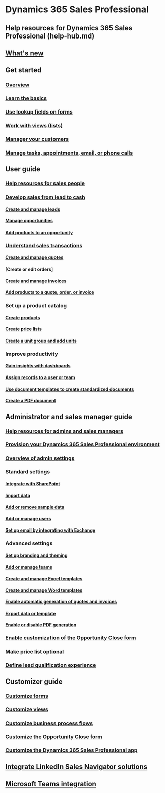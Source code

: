 # Dynamics 365 Sales Professional
## Help resources for Dynamics 365 Sales Professional (help-hub.md)

## [What's new](whats-new.md)
## Get started
### [Overview](sales-professional-overview.md)
### [Learn the basics](learn-basics-sales-professional.md)
### [Use lookup fields on forms](use-lookup-fields-forms.md)
### [Work with views (lists)](work-with-views.md)
### [Manager your customers](manage-accounts-contacts.md)
### [Manage tasks, appointments, email, or phone calls](manage-activities.md)

## User guide
### [Help resources for sales people](user-guide.md)
### [Develop sales from lead to cash](develop-sales-lead-to-cash-sales-professional.md)
#### [Create and manage leads](manage-leads-sales-professional.md)
#### [Manage opportunities](manage-opportunities-sales-professional.md)
#### [Add products to an opportunity](add-products-opportunity-sp.md)
### [Understand sales transactions](understanding-sales-transactions-sales-professional.md)
#### [Create and manage quotes](create-quotes-sales-professional.md)
#### [Create or edit orders]
#### [Create and manage invoices](create-invoices.md)
#### [Add products to a quote, order, or invoice](add-product-quote-order-invoice-sp.md)
### Set up a product catalog
#### [Create products](create-products.md)
#### [Create price lists](create-price-list.md)
#### [Create a unit group and add units](create-unit-group-add-units.md)
### Improve productivity
#### [Gain insights with dashboards](gain-insights-dashboards-sales-professional.md)
#### [Assign records to a user or team](assign-records-sales-professional.md)
#### [Use document templates to create standardized documents](use-document-templates-sales-professional.md)
#### [Create a PDF document](create-quote-pdf-sales-professional.md)

## Administrator and sales manager guide
### [Help resources for admins and sales managers](admin-guide.md)
### [Provision your Dynamics 365 Sales Professional environment](provision-sales-professional-instance.md)
### [Overview of admin settings](admin-settings-overview.md)
### Standard settings
#### [Integrate with SharePoint](connect-with-sharepoint.md)
#### [Import data](import-data.md)
#### [Add or remove sample data](install-sample-data.md)
#### [Add or manage users](manage-users.md)
#### [Set up email by integrating with Exchange](configure-email.md)

### Advanced settings
#### [Set up branding and theming](change-color-scheme-logo.md)
#### [Add or manage teams](manage-teams.md)
#### [Create and manage Excel templates](manage-excel-templates.md)
#### [Create and manage Word templates](manage-word-templates.md)
#### [Enable automatic generation of quotes and invoices](enable-automatic-generation-quotes-invoices.md)
#### [Export data or template](export-data.md)
#### [Enable or disable PDF generation](enable-pdf-generation-quote-sales-professional.md)
### [Enable customization of the Opportunity Close form](enable-opportunity-close-customization-sales-professional.md)
### [Make price list optional](make-price-list-optional-sp.md)
### [Define lead qualification experience](define-lead-qualification-experience-sp.md)

## Customizer guide
### [Customize forms](customize-forms.md)
### [Customize views](customize-views.md)
### [Customize business process flows](customize-business-process-flows.md)
### [Customize the Opportunity Close form](customize-opportunity-close-experience-sales-professional.md)
### [Customize the Dynamics 365 Sales Professional app](manage-app.md)

## [Integrate LinkedIn Sales Navigator solutions](../linkedin/integrate-sales-navigator.md)
## [Microsoft Teams integration](../teams-integration/teams-integration.md)